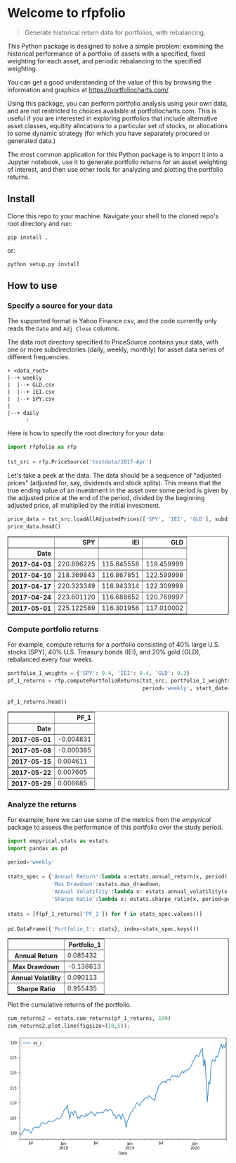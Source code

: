 # Welcome to rfpfolio
> Generate historical return data for portfolios, with rebalancing.


This Python package is designed to solve a simple problem: examining the historical performance of a portfolio of assets with a specified, fixed weighting for each asset, and periodic rebalancing to the specified weighting.

You can get a good understanding of the value of this by browsing the information and graphics at https://portfoliocharts.com/

Using this package, you can perform portfolio analysis using your own data, and are not restricted to choices available at portfoliocharts.com. This is useful if you are interested in exploring portfolios that include alternative asset classes, equitity allocations to a particular set of stocks, or allocations to some dynamic strategy (for which you have separately procured or generated data.)

The most common application for this Python package is to import it into a Jupyter notebook, use it to generate portfolio returns for an asset weighting of interest, and then use other tools for analyzing and plotting the portfolio returns.

## Install

Clone this repo to your machine. Navigate your shell to the cloned repo's root directory and run:

```
pip install .
```
or:
```
python setup.py install
```

## How to use

### Specify a source for your data

The supported format is Yahoo Finance csv, and the code currently only reads the `Date` and `Adj Close` columns.

The data root directory specified to PriceSource contains your data, with one or more subdirectories (daily, weekly, monthly)
for asset data series of different frequencies.

```
+ <data_root>
|--+ weekly
|  |--+ GLD.csv
|  |--+ IEI.csv
|  |--+ SPY.csv
|
|--+ daily
      :
 ```
 
 Here is how to specify the root directory for your data:

```python
import rfpfolio as rfp

tst_src = rfp.PriceSource('testdata/2017-Apr')
```

Let's take a peek at the data. The data should be a sequence of "adjusted prices" (adjusted for, say, dividends and stock splits). This means that the true ending value of an investment in the asset over some period is given by the adjusted price at the end of the period, divided by the beginning adjusted price, all multiplied by the initial investment.

```python
price_data = tst_src.loadAllAdjustedPrices(['SPY', 'IEI', 'GLD'], subdir='weekly')
price_data.head()
```




<div>
<style scoped>
    .dataframe tbody tr th:only-of-type {
        vertical-align: middle;
    }

    .dataframe tbody tr th {
        vertical-align: top;
    }

    .dataframe thead th {
        text-align: right;
    }
</style>
<table border="1" class="dataframe">
  <thead>
    <tr style="text-align: right;">
      <th></th>
      <th>SPY</th>
      <th>IEI</th>
      <th>GLD</th>
    </tr>
    <tr>
      <th>Date</th>
      <th></th>
      <th></th>
      <th></th>
    </tr>
  </thead>
  <tbody>
    <tr>
      <th>2017-04-03</th>
      <td>220.896225</td>
      <td>115.845558</td>
      <td>119.459999</td>
    </tr>
    <tr>
      <th>2017-04-10</th>
      <td>218.369843</td>
      <td>116.867851</td>
      <td>122.599998</td>
    </tr>
    <tr>
      <th>2017-04-17</th>
      <td>220.323349</td>
      <td>116.943314</td>
      <td>122.309998</td>
    </tr>
    <tr>
      <th>2017-04-24</th>
      <td>223.601120</td>
      <td>116.688652</td>
      <td>120.769997</td>
    </tr>
    <tr>
      <th>2017-05-01</th>
      <td>225.122589</td>
      <td>116.301956</td>
      <td>117.010002</td>
    </tr>
  </tbody>
</table>
</div>



### Compute portfolio returns

For example, compute returns for a portfolio consisting of 40% large U.S. stocks (SPY), 40% U.S. Treasury bonds (IEI), and 20% gold (GLD), rebalanced every four weeks.

```python
portfolio_1_weights = {'SPY': 0.4, 'IEI': 0.4, 'GLD': 0.2}
pf_1_returns = rfp.computePortfolioReturns(tst_src, portfolio_1_weights, "PF_1", rebal_period=4, 
                                           period='weekly', start_date='2017-05-01')
```

```python
pf_1_returns.head()
```




<div>
<style scoped>
    .dataframe tbody tr th:only-of-type {
        vertical-align: middle;
    }

    .dataframe tbody tr th {
        vertical-align: top;
    }

    .dataframe thead th {
        text-align: right;
    }
</style>
<table border="1" class="dataframe">
  <thead>
    <tr style="text-align: right;">
      <th></th>
      <th>PF_1</th>
    </tr>
    <tr>
      <th>Date</th>
      <th></th>
    </tr>
  </thead>
  <tbody>
    <tr>
      <th>2017-05-01</th>
      <td>-0.004831</td>
    </tr>
    <tr>
      <th>2017-05-08</th>
      <td>-0.000385</td>
    </tr>
    <tr>
      <th>2017-05-15</th>
      <td>0.004611</td>
    </tr>
    <tr>
      <th>2017-05-22</th>
      <td>0.007605</td>
    </tr>
    <tr>
      <th>2017-05-29</th>
      <td>0.006685</td>
    </tr>
  </tbody>
</table>
</div>



### Analyze the returns

For example, here we can use some of the metrics from the *empyrical* package to assess the performance of this portfolio over the study period.

```python
import empyrical.stats as estats
import pandas as pd
```

```python
period='weekly'

stats_spec = {'Annual Return':lambda x:estats.annual_return(x, period),
              'Max Drawdown':estats.max_drawdown,
              'Annual Volatility':lambda x: estats.annual_volatility(x, period), 
              'Sharpe Ratio':lambda x: estats.sharpe_ratio(x, period=period)}

stats = [f(pf_1_returns['PF_1']) for f in stats_spec.values()]

pd.DataFrame({'Portfolio_1': stats}, index=stats_spec.keys())
```




<div>
<style scoped>
    .dataframe tbody tr th:only-of-type {
        vertical-align: middle;
    }

    .dataframe tbody tr th {
        vertical-align: top;
    }

    .dataframe thead th {
        text-align: right;
    }
</style>
<table border="1" class="dataframe">
  <thead>
    <tr style="text-align: right;">
      <th></th>
      <th>Portfolio_1</th>
    </tr>
  </thead>
  <tbody>
    <tr>
      <th>Annual Return</th>
      <td>0.085432</td>
    </tr>
    <tr>
      <th>Max Drawdown</th>
      <td>-0.138613</td>
    </tr>
    <tr>
      <th>Annual Volatility</th>
      <td>0.090113</td>
    </tr>
    <tr>
      <th>Sharpe Ratio</th>
      <td>0.955435</td>
    </tr>
  </tbody>
</table>
</div>



Plot the cumulative returns of the portfolio.

```python
cum_returns2 = estats.cum_returns(pf_1_returns, 100)
cum_returns2.plot.line(figsize=(10,5));
```


![png](docs/images/output_17_0.png)

